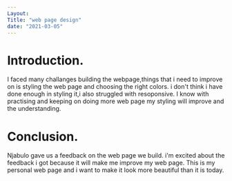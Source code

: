 ```yaml
---
Layout:
Title: "web page design"
date: "2021-03-05"
---
```


# Introduction.

I faced many challanges building the webpage,things that i need to improve on is styling the web page and choosing the right colors. i don't think i have done enough in styling it,i also struggled with resoponsive. I know with practising and keeping on doing more web page my styling will improve and the understanding.

# Conclusion.

Njabulo gave us a feedback on the web page we build. i'm excited about the feedback i got because it will make me improve my web page. This is my personal web page and i want to make it look more beautiful than it is today.




